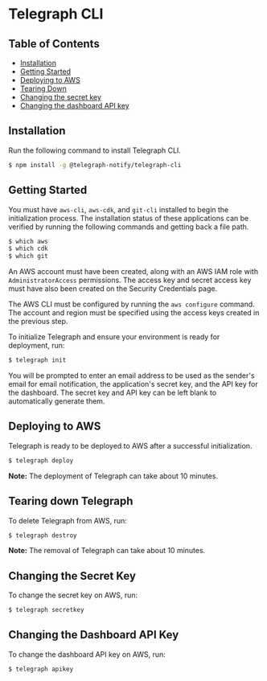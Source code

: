 # Telegraph CLI

## Table of Contents

- [Installation](#installation)
- [Getting Started](#getting-started)
- [Deploying to AWS](#deploying-to-aws)
- [Tearing Down](#tearing-down)
- [Changing the secret key](#changing-the-secret-key)
- [Changing the dashboard API key](#changing-the-dashboard-api-key)

## Installation

Run the following command to install Telegraph CLI.

```bash
$ npm install -g @telegraph-notify/telegraph-cli
```

## Getting Started

You must have `aws-cli`, `aws-cdk`, and `git-cli` installed to begin the initialization process. The installation status of these applications can be verified by running the following commands and getting back a file path.

```bash
$ which aws
$ which cdk
$ which git
```

An AWS account must have been created, along with an AWS IAM role with `AdministratorAccess` permissions. The access key and secret access key must have also been created on the Security Credentials page.

The AWS CLI must be configured by running the `aws configure` command. The account and region must be specified using the access keys created in the previous step.

To initialize Telegraph and ensure your environment is ready for deployment, run:

```bash
$ telegraph init
```

You will be prompted to enter an email address to be used as the sender's email for email notification, the application's secret key, and the API key for the dashboard. The secret key and API key can be left blank to automatically generate them.

## Deploying to AWS

Telegraph is ready to be deployed to AWS after a successful initialization.

```bash
$ telegraph deploy
```

**Note:** The deployment of Telegraph can take about 10 minutes.

## Tearing down Telegraph

To delete Telegraph from AWS, run:

```bash
$ telegraph destroy
```

**Note:** The removal of Telegraph can take about 10 minutes.

## Changing the Secret Key

To change the secret key on AWS, run:

```bash
$ telegraph secretkey
```

## Changing the Dashboard API Key

To change the dashboard API key on AWS, run:

```bash
$ telegraph apikey
```
